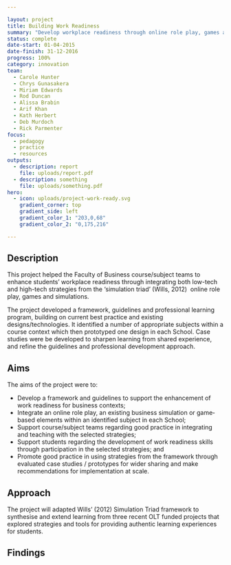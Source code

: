 ```yaml
---

layout: project
title: Building Work Readiness
summary: "Develop workplace readiness through online role play, games and simulations."
status: complete
date-start: 01-04-2015
date-finish: 31-12-2016
progress: 100%
category: innovation
team:
  - Carole Hunter
  - Chrys Gunasakera
  - Miriam Edwards
  - Rod Duncan
  - Alissa Brabin
  - Arif Khan
  - Kath Herbert
  - Deb Murdoch
  - Rick Parmenter
focus:
  - pedagogy
  - practice
  - resources
outputs:
  - description: report
    file: uploads/report.pdf
  - description: something
    file: uploads/something.pdf
hero:
  - icon: uploads/project-work-ready.svg
    gradient_corner: top
    gradient_side: left
    gradient_color_1: "203,0,68"
    gradient_color_2: "0,175,216"

---
```


## Description

This project helped the Faculty of Business course/subject teams to enhance students’ workplace readiness through integrating both low­-tech and high­-tech strategies from the ‘simulation triad’ (Wills, 2012) ­ online role play, games and simulations.

The project developed a framework, guidelines and professional learning program, building on current best practice and existing designs/technologies. It identified a number of appropriate subjects within a course context which then prototyped one design in each School. Case studies were be developed to sharpen learning from shared experience, and refine the guidelines and professional development approach.

## Aims

The aims of the project were to:

* Develop a framework and guidelines to support the enhancement of work readiness for business contexts;
* Integrate an online role play, an existing business simulation or game­based elements within an identified subject in each School;
* Support course/subject teams regarding good practice in integrating and teaching with the selected strategies;
* Support students regarding the development of work readiness skills through participation in the selected strategies; and
* Promote good practice in using strategies from the framework through evaluated case studies / prototypes for wider sharing and make recommendations for implementation at scale.

## Approach

The project will adapted Wills’ (2012) Simulation Triad framework to synthesise and extend learning from three recent OLT ­funded projects that explored strategies and tools for providing authentic learning experiences for students.

## Findings
